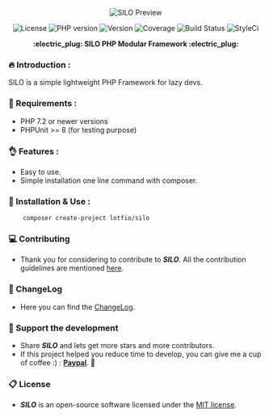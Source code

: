 <p align="center">
  <img src="https://raw.githubusercontent.com/lotfio/silo/master/pub/favicon.ico"  alt="SILO Preview">
  <p align="center">
    <img src="https://img.shields.io/badge/Licence-MIT-ffd32a.svg" alt="License">
    <img src="https://img.shields.io/badge/PHP-7.2-808e9b.svg" alt="PHP version">
    <img src="https://img.shields.io/badge/Version-0.2.0-f53b57.svg" alt="Version">
    <img src="https://img.shields.io/badge/coverage-40%25-27ae60.svg" alt="Coverage">
    <img src="https://travis-ci.org/lotfio/vstat.svg?branch=master" alt="Build Status">
    <img src="https://github.styleci.io/repos/159562913/shield?branch=master" alt="StyleCi">
    </p>
  <p align="center">
    <strong>:electric_plug: SILO PHP Modular Framework :electric_plug:</strong>
  </p>
</p>

### 🔥 Introduction :
SILO is a simple lightweight PHP Framework for lazy devs.

### 📌 Requirements :
- PHP 7.2 or newer versions
- PHPUnit >= 8 (for testing purpose)

### :ok_hand: Features :
- Easy to use.
- Simple installation one line command with composer.

### 🚀 Installation & Use :
```
    composer create-project lotfio/silo
```

### :computer: Contributing

- Thank you for considering to contribute to ***SILO***. All the contribution guidelines are mentioned [here](CONTRIBUTE.md).

### :page_with_curl: ChangeLog

- Here you can find the [ChangeLog](CHANGELOG.md).

### :beer: Support the development

- Share ***SILO*** and lets get more stars and more contributors.
- If this project helped you reduce time to develop, you can give me a cup of coffee :) : **[Paypal](https://www.paypal.me/lotfio)**. 💖

### :clipboard: License

- ***SILO*** is an open-source software licensed under the [MIT license](LICENSE).
